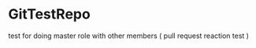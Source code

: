 GitTestRepo
===========

test for doing master role with other members ( pull request reaction test ) 
